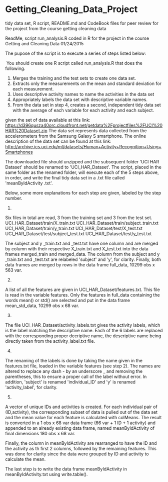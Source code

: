 # Getting_Cleaning_Data_Project
tidy data set, R script, README.md and CodeBook files for peer review for the project from the course getting cleaning data

ReadMe, script run_analysis.R coded in R for the project in the course Getting and Cleaning Data
01/24/2015

The pupose of the script is to execute a series of steps listed below:

 You should create one R script called run_analysis.R that does the following. 
1. Merges the training and the test sets to create one data set. 
2. Extracts only the measurements on the mean and standard deviation for each measurement.  
3. Uses descriptive activity names to name the activities in the data set 
4. Appropriately labels the data set with descriptive variable names.  
5. From the data set in step 4, creates a second, independent tidy data set with the average of each variable for each activity and each subject.

given the set of data available at this link: https://d396qusza40orc.cloudfront.net/getdata%2Fprojectfiles%2FUCI%20HAR%20Dataset.zip
The data set represents data collected from the accelerometers from the Samsung Galaxy S smartphone. The online description of the data set can be found at this link: 
http://archive.ics.uci.edu/ml/datasets/Human+Activity+Recognition+Using+Smartphones

The downloaded file should unzipped and the subsequent folder 'UCI HAR Dataset' should be renamed to  'UCI_HAR_Dataset'. The script, placed in the same folder as the renamed folder, will execute each of the 5 steps above, in order, and write the final tidy data set in a .txt file called 'meanByIdActivity .txt'.

Below, some more explanations for each step are given, labeled by the step number.

1) 
Six files in total are read, 3 from the training set and 3 from the test set.
UCI_HAR_Dataset/train/X_train.txt
UCI_HAR_Dataset/train/subject_train.txt
UCI_HAR_Dataset/train/y_train.txt
UCI_HAR_Dataset/test/X_test.txt
UCI_HAR_Dataset/test/subject_test.txt
UCI_HAR_Dataset/test/y_test.txt

The subject and y _train.txt and _test.txt have one column and are merged by column with their respective X_train.txt and X_test.txt into the data frames merged_train and merged_data. The column from the subject and y _train.txt and _test.txt are relabeled 'subject' and 'y', for clarity. Finally, both data frames are merged by rows in the data frame full_data, 10299 obs x 563 var.


2)
A list of all the features are given in UCI_HAR_Dataset/features.txt. This file is read in the variable features. Only the features in full_data containing the words mean() or std() are selected and put in the data frame mean_std_data, 10299 obs x 68 var.



3)
The file UCI_HAR_Dataset/activity_labels.txt gives the activity labels, which is the label matching the descriptive name. Each of the 6 labels are replaced with the corresponding proper decriptive name, the descriptive name being directly taken from the activity_label.txt file.


4)
The renaming of the labels is done by taking the name given in the features.txt file, loaded in the variable features (see step 2). The names are altered to replace any dash - by an underscore _ and removing the parentheses, this to ensure a proper call of the label without error.
In addition, 'subject' is renamed 'individual_ID' and 'y' is renamed 'activity_label', for clarity.



5)
A vector of unique IDs and activities is created. For each individual pair of (ID,activity), the corresponding subset of data is pulled out of the data set and the mean value for each feature is calculated with colMeans. The result is converted in a 1 obs x 68 var data frame (66 var + 1 ID + 1 activity) and appended to an already existing data frame, named meanByIdActivity of final dimensions 180 obs x 68 var.

Finally, the column in meanByIdActivity are rearranged to have the ID and the activity as th first 2 columns, followed by the remaining features. This was done for clarity since the data were grouped by ID and activity to calculate the mean.

The last step is to write the data frame meanByIdActivity in meanByIdActivity.txt using write.table().
